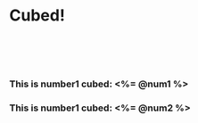 <h1>Cubed!<h1>
<br>
<h3>This is number1 cubed: <%= @num1 %> </h3>
<h3>This is number1 cubed: <%= @num2 %> </h3>
<br>
